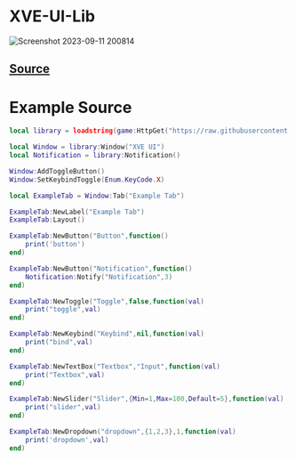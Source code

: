 # XVE-UI-Lib
![Screenshot 2023-09-11 200814](https://github.com/3345-c-a-t-s-u-s/XVE-UI-Lib/assets/117000269/e0af566c-9977-48d0-9d82-db40971d3238)

## [Source](https://raw.githubusercontent.com/3345-c-a-t-s-u-s/XVE-UI-Lib/main/source)

# Example Source
```lua
local library = loadstring(game:HttpGet("https://raw.githubusercontent.com/3345-c-a-t-s-u-s/XVE-UI-Lib/main/source"))()

local Window = library:Window("XVE UI")
local Notification = library:Notification()

Window:AddToggleButton()
Window:SetKeybindToggle(Enum.KeyCode.X)

local ExampleTab = Window:Tab("Example Tab")

ExampleTab:NewLabel("Example Tab")
ExampleTab:Layout()

ExampleTab:NewButton("Button",function()
	print('button')
end)

ExampleTab:NewButton("Notification",function()
	Notification:Notify("Notification",3)
end)

ExampleTab:NewToggle("Toggle",false,function(val)
	print("toggle",val)
end)

ExampleTab:NewKeybind("Keybind",nil,function(val)
	print("bind",val)
end)

ExampleTab:NewTextBox("Textbox","Input",function(val)
	print("Textbox",val)
end)

ExampleTab:NewSlider("Slider",{Min=1,Max=100,Default=5},function(val)
	print("slider",val)
end)

ExampleTab:NewDropdown("dropdown",{1,2,3},1,function(val)
	print('dropdown',val)
end)
```
